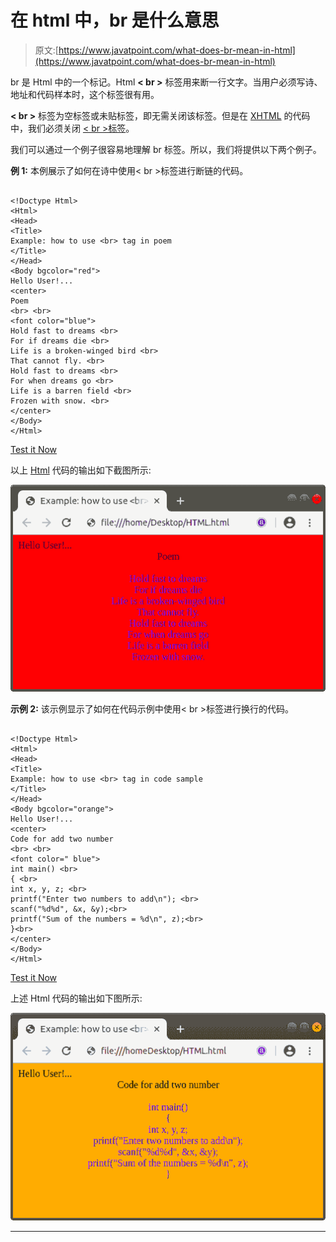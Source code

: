 # 在 html 中，br 是什么意思

> 原文:[https://www.javatpoint.com/what-does-br-mean-in-html](https://www.javatpoint.com/what-does-br-mean-in-html)

br 是 Html 中的一个标记。Html **< br >** 标签用来断一行文字。当用户必须写诗、地址和代码样本时，这个标签很有用。

**< br >** 标签为空标签或未贴标签，即无需关闭该标签。但是在 [XHTML](https://www.javatpoint.com/xhtml-tutorial) 的代码中，我们必须关闭 [< br >标签](https://www.javatpoint.com/html-br-tag)。

我们可以通过一个例子很容易地理解 br 标签。所以，我们将提供以下两个例子。

**例 1:** 本例展示了如何在诗中使用< br >标签进行断链的代码。

```

<!Doctype Html>
<Html>   
<Head>    
<Title>   
Example: how to use <br> tag in poem
</Title>
</Head>
<Body bgcolor="red"> 
Hello User!...
<center>
Poem 
<br> <br>
<font color="blue">
Hold fast to dreams <br>    
For if dreams die <br>  
Life is a broken-winged bird <br>  
That cannot fly. <br>  
Hold fast to dreams <br>    
For when dreams go <br>    
Life is a barren field <br>    
Frozen with snow. <br>  
</center>
</Body> 
</Html>

```

[Test it Now](https://www.javatpoint.com/oprweb/test.jsp?filename=what-does-br-mean-in-html1)

以上 [Html](https://www.javatpoint.com/html-tutorial) 代码的输出如下截图所示:

![What does br mean in html](img/592bdebb6d3bcee623d0a3703613f363.png)

**示例 2:** 该示例显示了如何在代码示例中使用< br >标签进行换行的代码。

```

<!Doctype Html>
<Html>   
<Head>    
<Title>   
Example: how to use <br> tag in code sample
</Title>
</Head>
<Body bgcolor="orange"> 
Hello User!...
<center>
Code for add two number
<br> <br>
<font color=" blue">
int main() <br> 
{ <br>
int x, y, z; <br>
printf("Enter two numbers to add\n"); <br>
scanf("%d%d", &x, &y);<br>
printf("Sum of the numbers = %d\n", z);<br>
}<br>
</center>
</Body> 
</Html>

```

[Test it Now](https://www.javatpoint.com/oprweb/test.jsp?filename=what-does-br-mean-in-html2)

上述 Html 代码的输出如下图所示:

![What does br mean in html](img/a9313cd2c78f9570eb758ff783abab9c.png)

* * *